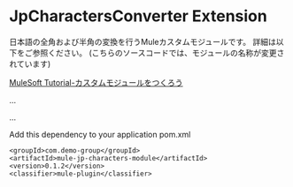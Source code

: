 # JpCharactersConverter Extension

日本語の全角および半角の変換を行うMuleカスタムモジュールです。
詳細は以下をご参照ください。
(こちらのソースコードでは、モジュールの名称が変更されています)

[MuleSoft Tutorial-カスタムモジュールをつくろう](https://jp.mulesoft-labs.dev/codelabs/create-my-custom-module-1/index.html?index=..%2F..index#0)


...


...


Add this dependency to your application pom.xml

```
<groupId>com.demo-group</groupId>
<artifactId>mule-jp-characters-module</artifactId>
<version>0.1.2</version>
<classifier>mule-plugin</classifier>
```
